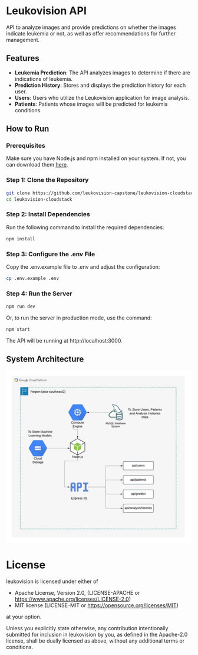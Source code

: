 # Leukovision API

API to analyze images and provide predictions on whether the images indicate leukemia or not, as well as offer recommendations for further management.

## Features

- **Leukemia Prediction**: The API analyzes images to determine if there are indications of leukemia.
- **Prediction History**: Stores and displays the prediction history for each user.
- **Users**: Users who utilize the Leukovision application for image analysis.
- **Patients**: Patients whose images will be predicted for leukemia conditions.

## How to Run

### Prerequisites

Make sure you have Node.js and npm installed on your system. If not, you can download them [here](https://nodejs.org/).

### Step 1: Clone the Repository

```bash
git clone https://github.com/leukovision-capstone/leukovision-cloudstack.git
cd leukovision-cloudstack
```

### Step 2: Install Dependencies

Run the following command to install the required dependencies:

```bash
npm install
```

### Step 3: Configure the .env File

Copy the .env.example file to .env and adjust the configuration:

```bash
cp .env.example .env
```

### Step 4: Run the Server

```bash
npm run dev
```

Or, to run the server in production mode, use the command:

```bash
npm start
```

The API will be running at http://localhost:3000.

## System Architecture

![System Architecture](https://raw.githubusercontent.com/leukovision-capstone/assets/refs/heads/main/api-architecture.jpeg)

# License

leukovision is licensed under either of

- Apache License, Version 2.0, (LICENSE-APACHE or https://www.apache.org/licenses/LICENSE-2.0)
- MIT license (LICENSE-MIT or https://opensource.org/licenses/MIT)

at your option.

Unless you explicitly state otherwise, any contribution intentionally submitted for inclusion in leukovision by you, as defined in the Apache-2.0 license, shall be dually licensed as above, without any additional terms or conditions.
